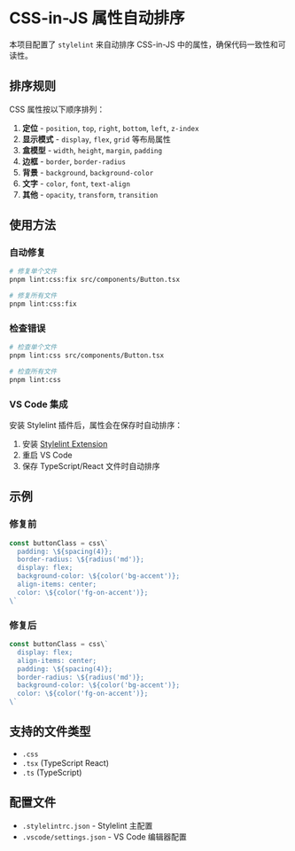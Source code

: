 # CSS-in-JS 属性自动排序

本项目配置了 `stylelint` 来自动排序 CSS-in-JS 中的属性，确保代码一致性和可读性。

## 排序规则

CSS 属性按以下顺序排列：

1. **定位** - `position`, `top`, `right`, `bottom`, `left`, `z-index`
2. **显示模式** - `display`, `flex`, `grid` 等布局属性
3. **盒模型** - `width`, `height`, `margin`, `padding`
4. **边框** - `border`, `border-radius`
5. **背景** - `background`, `background-color`
6. **文字** - `color`, `font`, `text-align`
7. **其他** - `opacity`, `transform`, `transition`

## 使用方法

### 自动修复

```bash
# 修复单个文件
pnpm lint:css:fix src/components/Button.tsx

# 修复所有文件
pnpm lint:css:fix
```

### 检查错误

```bash
# 检查单个文件
pnpm lint:css src/components/Button.tsx

# 检查所有文件
pnpm lint:css
```

### VS Code 集成

安装 Stylelint 插件后，属性会在保存时自动排序：

1. 安装 [Stylelint Extension](https://marketplace.visualstudio.com/items?itemName=stylelint.vscode-stylelint)
2. 重启 VS Code
3. 保存 TypeScript/React 文件时自动排序

## 示例

### 修复前

```typescript
const buttonClass = css\`
  padding: \${spacing(4)};
  border-radius: \${radius('md')};
  display: flex;
  background-color: \${color('bg-accent')};
  align-items: center;
  color: \${color('fg-on-accent')};
\`
```

### 修复后

```typescript
const buttonClass = css\`
  display: flex;
  align-items: center;
  padding: \${spacing(4)};
  border-radius: \${radius('md')};
  background-color: \${color('bg-accent')};
  color: \${color('fg-on-accent')};
\`
```

## 支持的文件类型

- `.css`
- `.tsx` (TypeScript React)
- `.ts` (TypeScript)

## 配置文件

- `.stylelintrc.json` - Stylelint 主配置
- `.vscode/settings.json` - VS Code 编辑器配置
